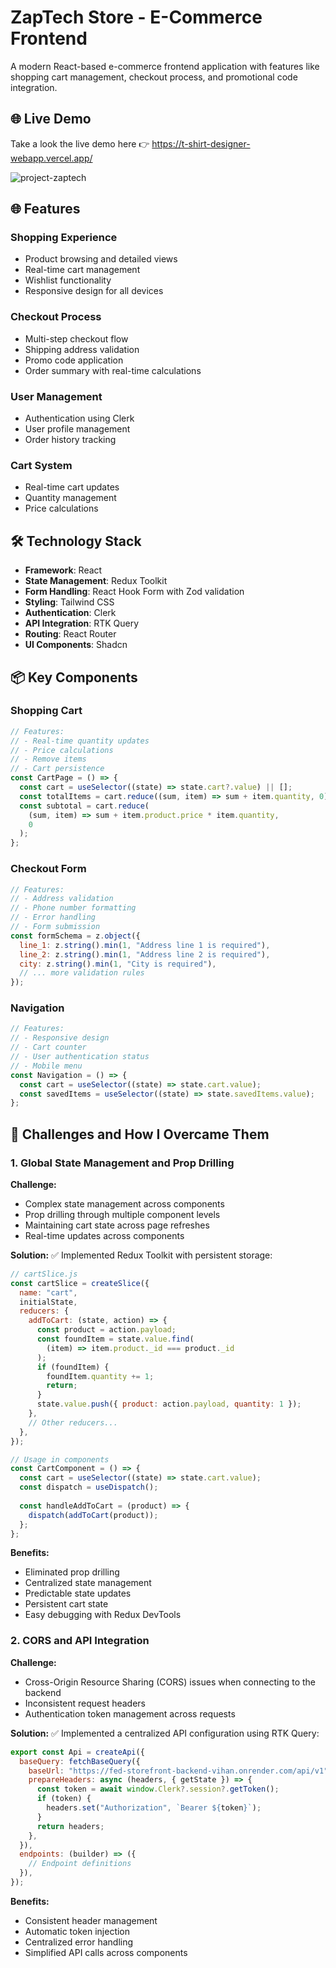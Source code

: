 # ZapTech Store - E-Commerce Frontend

A modern React-based e-commerce frontend application with features like shopping cart management, checkout process, and promotional code integration.

## 🌐 Live Demo

Take a look the live demo here 👉 https://t-shirt-designer-webapp.vercel.app/

![project-zaptech](https://github.com/user-attachments/assets/d7c97e74-fe60-46bb-b5f3-c5dc4ff91e9f)

## 🌐 Features

### Shopping Experience
- Product browsing and detailed views
- Real-time cart management
- Wishlist functionality
- Responsive design for all devices

### Checkout Process
- Multi-step checkout flow
- Shipping address validation
- Promo code application
- Order summary with real-time calculations

### User Management
- Authentication using Clerk
- User profile management
- Order history tracking

### Cart System
- Real-time cart updates
- Quantity management
- Price calculations

## 🛠️ Technology Stack
- **Framework**: React
- **State Management**: Redux Toolkit
- **Form Handling**: React Hook Form with Zod validation
- **Styling**: Tailwind CSS
- **Authentication**: Clerk
- **API Integration**: RTK Query
- **Routing**: React Router
- **UI Components**: Shadcn

## 📦 Key Components

### Shopping Cart
```jsx
// Features:
// - Real-time quantity updates
// - Price calculations
// - Remove items
// - Cart persistence
const CartPage = () => {
  const cart = useSelector((state) => state.cart?.value) || [];
  const totalItems = cart.reduce((sum, item) => sum + item.quantity, 0);
  const subtotal = cart.reduce(
    (sum, item) => sum + item.product.price * item.quantity,
    0
  );
};
```

### Checkout Form
```jsx
// Features:
// - Address validation
// - Phone number formatting
// - Error handling
// - Form submission
const formSchema = z.object({
  line_1: z.string().min(1, "Address line 1 is required"),
  line_2: z.string().min(1, "Address line 2 is required"),
  city: z.string().min(1, "City is required"),
  // ... more validation rules
});
```

### Navigation
```jsx
// Features:
// - Responsive design
// - Cart counter
// - User authentication status
// - Mobile menu
const Navigation = () => {
  const cart = useSelector((state) => state.cart.value);
  const savedItems = useSelector((state) => state.savedItems.value);
};
```
## 🧩 Challenges and How I Overcame Them

### 1. Global State Management and Prop Drilling
**Challenge:**
- Complex state management across components
- Prop drilling through multiple component levels
- Maintaining cart state across page refreshes
- Real-time updates across components

**Solution:**
✅ Implemented Redux Toolkit with persistent storage:

```javascript
// cartSlice.js
const cartSlice = createSlice({
  name: "cart",
  initialState,
  reducers: {
    addToCart: (state, action) => {
      const product = action.payload;
      const foundItem = state.value.find(
        (item) => item.product._id === product._id
      );
      if (foundItem) {
        foundItem.quantity += 1;
        return;
      }
      state.value.push({ product: action.payload, quantity: 1 });
    },
    // Other reducers...
  },
});

// Usage in components
const CartComponent = () => {
  const cart = useSelector((state) => state.cart.value);
  const dispatch = useDispatch();
  
  const handleAddToCart = (product) => {
    dispatch(addToCart(product));
  };
};
```

**Benefits:**
- Eliminated prop drilling
- Centralized state management
- Predictable state updates
- Persistent cart state
- Easy debugging with Redux DevTools

### 2. CORS and API Integration
**Challenge:**
- Cross-Origin Resource Sharing (CORS) issues when connecting to the backend
- Inconsistent request headers
- Authentication token management across requests

**Solution:**
✅ Implemented a centralized API configuration using RTK Query:

```javascript
export const Api = createApi({
  baseQuery: fetchBaseQuery({
    baseUrl: "https://fed-storefront-backend-vihan.onrender.com/api/v1",
    prepareHeaders: async (headers, { getState }) => {
      const token = await window.Clerk?.session?.getToken();
      if (token) {
        headers.set("Authorization", `Bearer ${token}`);
      }
      return headers;
    },
  }),
  endpoints: (builder) => ({
    // Endpoint definitions
  }),
});
```

**Benefits:**
- Consistent header management
- Automatic token injection
- Centralized error handling
- Simplified API calls across components
```
